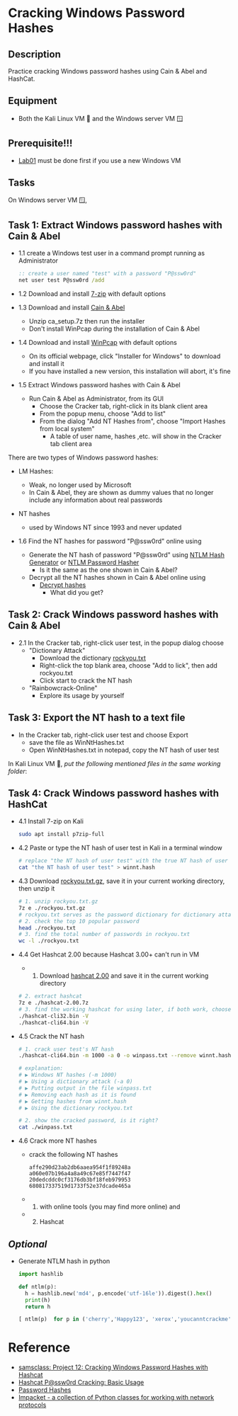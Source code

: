 # Cracking Windows Password Hashes


## Description
Practice cracking Windows password hashes using Cain & Abel and HashCat.

## Equipment
- Both the Kali Linux VM 🐧 and the Windows server VM 🪟

## Prerequisite!!!
- [Lab01](../lab01/README.md) must be done first if you use a new Windows VM


## Tasks
On Windows server VM 🪟, 

Task 1: Extract Windows password hashes with Cain & Abel
---
- 1.1 create a Windows test user in a command prompt running as Administrator
  ```cmd
  :: create a user named "test" with a password "P@ssw0rd"
  net user test P@ssw0rd /add
  ```

- 1.2 Download and install [7-zip](https://www.7-zip.org/) with default options

- 1.3 Download and install [Cain & Abel](../repo/ca_setup.7z)
  - Unzip ca_setup.7z then run the installer
  - Don't install WinPcap during the installation of Cain & Abel

- 1.4 Download and install [WinPcap](https://www.winpcap.org/install/) with default options
  - On its official webpage, click "Installer for Windows" to download and install it
  - If you have installed a new version, this installation will abort, it's fine

- 1.5 Extract Windows password hashes with Cain & Abel
  - Run Cain & Abel as Administrator, from its GUI
    - Choose  the Cracker tab, right-click in its blank client area
    - From the popup menu, choose "Add to list"
    - From the dialog "Add NT Hashes from", choose "Import Hashes from local system"
      - A table of user name, hashes ,etc. will show in the Cracker tab client area

There are two types of Windows password hashes: 
- LM Hashes: 
  - Weak, no longer used by Microsoft
  - In Cain & Abel, they are shown as dummy values that no longer include any information about real passwords
- NT hashes
  - used by Windows NT since 1993 and never updated

- 1.6 Find the NT hashes for password "P@ssw0rd" online using
  - Generate the NT hash of password "P@ssw0rd" using [NTLM Hash Generator](https://codebeautify.org/ntlm-hash-generator) or [NTLM Password Hasher](https://www.browserling.com/tools/ntlm-hash)
    - Is it the same as the one shown in Cain & Abel?
  - Decrypt all the NT hashes shown in Cain & Abel online using
    - [Decrypt hashes](https://hashes.com/en/decrypt/hash)
      - What did you get?


Task 2: Crack Windows password hashes with Cain & Abel
---
- 2.1 In the Cracker tab, right-click user test, in the popup dialog choose 
  - "Dictionary Attack"
    - Download the dictionary [rockyou.txt](https://github.com/brannondorsey/naive-hashcat/releases/download/data/rockyou.txt)
    - Right-click the top blank area, choose "Add to lick", then add rockyou.txt
    - Click start to crack the NT hash
  - "Rainbowcrack-Online"
    - Explore its usage by yourself


Task 3: Export the NT hash to a text file
---
- In the Cracker tab, right-click user test and choose Export
  - save the file as WinNtHashes.txt
  - Open WinNtHashes.txt in notepad, copy the NT hash of user test


In Kali Linux VM 🐧, *put the following mentioned files in the same working folder*:

Task 4: Crack Windows password hashes with HashCat
---
- 4.1 Install 7-zip on Kali
  ```bash
  sudo apt install p7zip-full
  ```
- 4.2 Paste or type the NT hash of user test in Kali in a terminal window
  ```bash
  # replace "the NT hash of user test" with the true NT hash of user test
  cat "the NT hash of user test" > winnt.hash
  ```

- 4.3 Download [rockyou.txt.gz](https://github.com/praetorian-inc/Hob0Rules/blob/master/wordlists/rockyou.txt.gz), save it in your current working directory, then unzip it
  ```bash
  # 1. unzip rockyou.txt.gz
  7z e ./rockyou.txt.gz
  # rockyou.txt serves as the password dictionary for dictionary attack
  # 2. check the top 10 popular password
  head ./rockyou.txt
  # 3. find the total number of passwords in rockyou.txt
  wc -l ./rockyou.txt
  ```

- 4.4 Get Hashcat 2.00 because Hashcat 3.00+ can't run in VM
  - 1. Download [hashcat 2.00](../repo/hashcat-2.00.7z) and save it in the current working directory
  ```bash
  # 2. extract hashcat
  7z e ./hashcat-2.00.7z
  # 3. find the working hashcat for using later, if both work, choose the 64bit, or you may try both
  ./hashcat-cli32.bin -V
  ./hashcat-cli64.bin -V
  ```

- 4.5 Crack the NT hash
  ```bash
  # 1. crack user test's NT hash
  ./hashcat-cli64.bin -m 1000 -a 0 -o winpass.txt --remove winnt.hash ./rockyou.txt

  # explanation:
  # ▶️ Windows NT hashes (-m 1000)
  # ▶️ Using a dictionary attack (-a 0)
  # ▶️ Putting output in the file winpass.txt
  # ▶️ Removing each hash as it is found
  # ▶️ Getting hashes from winnt.hash
  # ▶️ Using the dictionary rockyou.txt

  # 2. show the cracked password, is it right?
  cat ./winpass.txt
  ```

- 4.6 Crack more NT hashes
  - crack the following NT hashes 
    ```
    affe290d23ab2db6aaea954f1f89248a
    a060e07b196a4a8a49c67e85f7447f47
    20dedcddc0cf3176db3bf18feb979953
    680817337519d1733f52e37dcade465a
    ```
  - 1. with online tools (you may find more online) and 
  - 2. Hashcat

*Optional*
---
- Generate NTLM hash in python
  ```python
  import hashlib

  def ntlm(p):
    h = hashlib.new('md4', p.encode('utf-16le')).digest().hex()
    print(h)
    return h

  [ ntlm(p)  for p in ('cherry','Happy123', 'xerox','youcanntcrackme')]
  ```


# Reference
- [samsclass: Project 12: Cracking Windows Password Hashes with Hashcat](https://samsclass.info/123/proj14/123p12winhash.htm)
- [Hashcat P@ssw0rd Cracking: Basic Usage](https://in.security/2022/06/01/hashcat-pssw0rd-cracking-basic-usage/)
- [Password Hashes](https://cybercop-training.ch/?p=213)
- [Impacket - a collection of Python classes for working with network protocols](https://github.com/fortra/impacket)